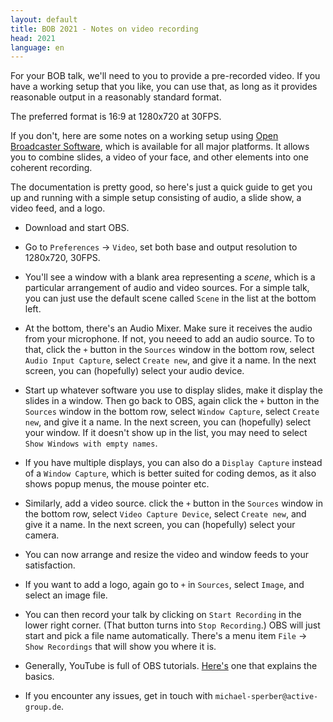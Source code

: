 ```yaml
---
layout: default
title: BOB 2021 - Notes on video recording
head: 2021
language: en
---
```


For your BOB talk, we'll need to you to provide a pre-recorded video.
If you have a working setup that you like, you can use that, as long
as it provides reasonable output in a reasonably standard format.

The preferred format is 16:9 at 1280x720 at 30FPS.

If you don't, here are some notes on a working setup using [Open
Broadcaster Software](https://obsproject.com/), which is available for
all major platforms.  It allows you to combine slides, a video of your
face, and other elements into one coherent recording.

The documentation is pretty good, so here's just a quick guide to get
you up and running with a simple setup consisting of audio, a slide
show, a video feed, and a logo.

- Download and start OBS.

- Go to `Preferences` -> `Video`, set both base and output resolution
  to 1280x720, 30FPS.

- You'll see a window with a blank area representing a *scene*, which
  is a particular arrangement of audio and video sources.  For a
  simple talk, you can just use the default scene called `Scene` in
  the list at the bottom left.
  
- At the bottom, there's an Audio Mixer.  Make sure it receives the
  audio from your microphone.  If not, you neeed to add an audio
  source.  To to that, click the `+` button in the `Sources` window in
  the bottom row, select `Audio Input Capture`, select `Create new`,
  and give it a name.  In the next screen, you can (hopefully) select
  your audio device.
  
- Start up whatever software you use to display slides, make it
  display the slides in a window.  Then go back to OBS, again click
  the `+` button in the `Sources` window in the bottom row, select
  `Window Capture`, select `Create new`, and give it a name.  In the
  next screen, you can (hopefully) select your window.  If it doesn't
  show up in the list, you may need to select `Show Windows with empty
  names`.
  
- If you have multiple displays, you can also do a `Display Capture`
  instead of a `Window Capture`, which is better suited for coding
  demos, as it also shows popup menus, the mouse pointer etc.
  
- Similarly, add a video source. click the `+` button in the `Sources`
  window in the bottom row, select `Video Capture Device`, select
  `Create new`, and give it a name.  In the next screen, you can
  (hopefully) select your camera.

- You can now arrange and resize the video and window feeds to your
  satisfaction.
  
- If you want to add a logo, again go to `+` in `Sources`, select
  `Image`, and select an image file.
  
- You can then record your talk by clicking on `Start Recording` in
  the lower right corner.  (That button turns into `Stop Recording`.)
  OBS will just start and pick a file name automatically.  There's a
  menu item `File` -> `Show Recordings` that will show you where it
  is.
  
- Generally, YouTube is full of OBS tutorials.
  [Here's](https://www.youtube.com/watch?v=zTjVBlnEiNI) one that
  explains the basics.
  
- If you encounter any issues, get in touch with
  `michael-sperber@active-group.de`.
